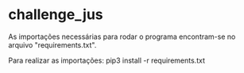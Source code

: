 # challenge_jus

As importações necessárias para rodar o programa encontram-se no arquivo "requirements.txt".

Para realizar as importações:
pip3 install -r requirements.txt
